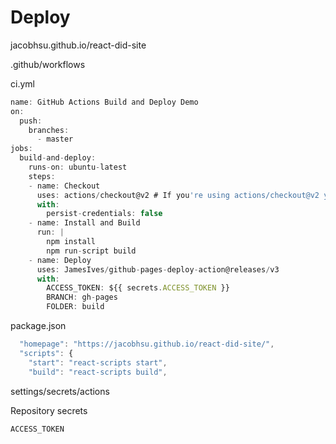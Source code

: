 # Deploy

jacobhsu.github.io/react-did-site

.github/workflows

ci.yml

```js
name: GitHub Actions Build and Deploy Demo
on:
  push:
    branches:
      - master
jobs:
  build-and-deploy:
    runs-on: ubuntu-latest
    steps:
    - name: Checkout
      uses: actions/checkout@v2 # If you're using actions/checkout@v2 you must set persist-credentials to false in most cases for the deployment to work correctly.
      with:
        persist-credentials: false
    - name: Install and Build
      run: |
        npm install
        npm run-script build
    - name: Deploy
      uses: JamesIves/github-pages-deploy-action@releases/v3
      with:
        ACCESS_TOKEN: ${{ secrets.ACCESS_TOKEN }}
        BRANCH: gh-pages
        FOLDER: build
```


package.json

```js
  "homepage": "https://jacobhsu.github.io/react-did-site/",
  "scripts": {
    "start": "react-scripts start",
    "build": "react-scripts build",
```


settings/secrets/actions

Repository secrets

`ACCESS_TOKEN`
